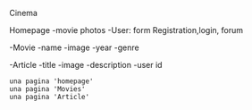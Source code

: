 Cinema

Homepage
    -movie photos
    -User: form Registration,login, forum

-Movie
    -name 
    -image
    -year
    -genre
    

-Article
    -title
    -image
    -description
    -user id

    una pagina 'homepage'
    una pagina 'Movies'
    una pagina 'Article'